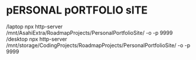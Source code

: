 # pERSONAL pORTFOLIO sITE
/laptop  npx http-server /mnt/AsahiExtra/RoadmapProjects/PersonalPortfolioSite/ -o -p 9999
/desktop npx http-server /mnt/storage/CodingProjects/RoadmapProjects/PersonalPortfolioSite/ -o -p 9999
